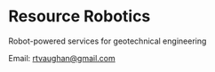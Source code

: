 Resource Robotics
=================

Robot-powered services for geotechnical engineering

Email: <rtvaughan@gmail.com>
